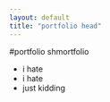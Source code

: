 ```yaml
---
layout: default
title: "portfolio head"
---
```


#portfolio shmortfolio
* i hate
* i hate
* just kidding
